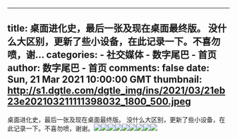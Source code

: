 
---
title: 桌面进化史，最后一张及现在桌面最终版。
没什么大区别，更新了些小设备，在此记录一下。不喜勿喷，谢...
categories: 
    - 社交媒体
    - 数字尾巴 - 首页
author: 数字尾巴 - 首页
comments: false
date: Sun, 21 Mar 2021 10:00:00 GMT
thumbnail: http://s1.dgtle.com/dgtle_img/ins/2021/03/21eb23e202103211111398032_1800_500.jpeg
---

<div>   
桌面进化史，最后一张及现在桌面最终版。
没什么大区别，更新了些小设备，在此记录一下。不喜勿喷，谢谢。<img src="http://s1.dgtle.com/dgtle_img/ins/2021/03/21eb23e202103211111398032_1800_500.jpeg" referrerpolicy="no-referrer"><img src="http://s1.dgtle.com/dgtle_img/ins/2021/03/2154d01202103211111383935_1800_500.jpeg" referrerpolicy="no-referrer"><img src="http://s1.dgtle.com/dgtle_img/ins/2021/03/21e2dc5202103211111393106_1800_500.jpeg" referrerpolicy="no-referrer"><img src="http://s1.dgtle.com/dgtle_img/ins/2021/03/21752a7202103211111386761_1800_500.jpeg" referrerpolicy="no-referrer"><img src="http://s1.dgtle.com/dgtle_img/ins/2021/03/21060a4202103211111391320_1800_500.jpeg" referrerpolicy="no-referrer"><img src="http://s1.dgtle.com/dgtle_img/ins/2021/03/2172fc3202103211111422390_1800_500.jpeg" referrerpolicy="no-referrer"><img src="http://s1.dgtle.com/dgtle_img/ins/2021/03/214210c202103211111412263_1800_500.jpeg" referrerpolicy="no-referrer"><img src="http://s1.dgtle.com/dgtle_img/ins/2021/03/21a280b202103211111419504_1800_500.jpeg" referrerpolicy="no-referrer"><img src="http://s1.dgtle.com/dgtle_img/ins/2021/03/21eb948202103211111359103_1800_500.jpeg" referrerpolicy="no-referrer">  
</div>
            